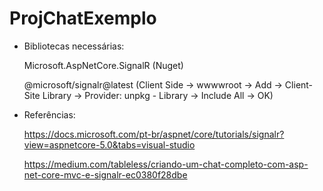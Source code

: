 # ProjChatExemplo

- Bibliotecas necessárias:

  Microsoft.AspNetCore.SignalR (Nuget)
  
  @microsoft/signalr@latest (Client Side -> wwwwroot -> Add -> Client-Site Library -> Provider: unpkg - Library -> Include All -> OK)

- Referências:

  https://docs.microsoft.com/pt-br/aspnet/core/tutorials/signalr?view=aspnetcore-5.0&tabs=visual-studio
  
  https://medium.com/tableless/criando-um-chat-completo-com-asp-net-core-mvc-e-signalr-ec0380f28dbe
